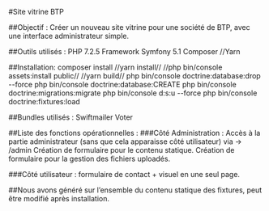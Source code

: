 #Site vitrine BTP

##Objectif : Créer un nouveau site vitrine pour une société de BTP, avec une interface administrateur simple.

##Outils utilisés :
    PHP 7.2.5
    Framework Symfony 5.1
    Composer
    //Yarn
   
##Installation:
    composer install
    //yarn install//
    //php bin/console assets:install public//
    //yarn build//
    php bin/console doctrine:database:drop --force
    php bin/console doctrine:database:CREATE
    php bin/console doctrine:migrations:migrate
    php bin/console d:s:u --force
    php bin/console doctrine:fixtures:load

##Bundles utilisés :
    Swiftmailer
    Voter

##Liste des fonctions opérationnelles : 
  ###Côté Administration :
    Accès à la partie administrateur (sans que cela apparaisse côté utilisateur)
        via -> /admin
    Création de formulaire pour le contenu statique.
    Création de formulaire pour la gestion des fichiers uploadés.

  ###Côté utilisateur :
    formulaire de contact + visuel en une seul page.

##Nous avons généré sur l’ensemble du contenu statique des fixtures, peut être modifié après installation.
